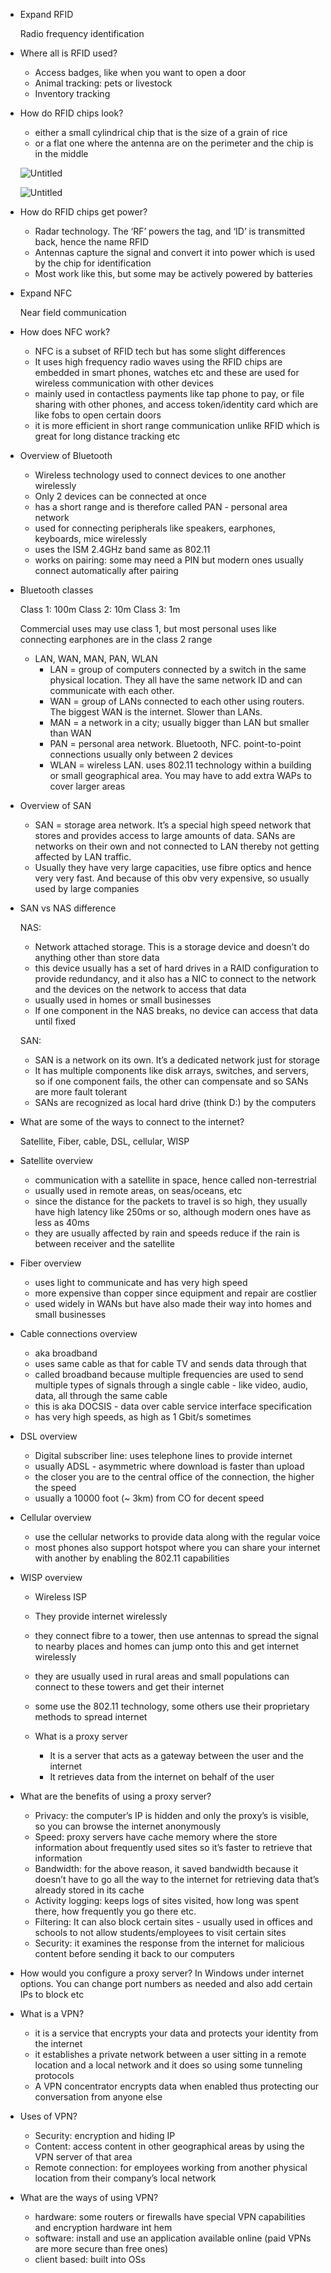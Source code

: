 - Expand RFID
    
    Radio frequency identification
    
- Where all is RFID used?
    - Access badges, like when you want to open a door
    - Animal tracking: pets or livestock
    - Inventory tracking
- How do RFID chips look?
    - either a small cylindrical chip that is the size of a grain of rice
    - or a flat one where the antenna are on the perimeter and the chip is in the middle
    
    ![Untitled](https://prod-files-secure.s3.us-west-2.amazonaws.com/b53f5d3f-344b-4840-94bc-8498f3af413e/d50d8350-c7df-492d-8fe3-065cdcb7e35f/Untitled.png)
    
    ![Untitled](https://prod-files-secure.s3.us-west-2.amazonaws.com/b53f5d3f-344b-4840-94bc-8498f3af413e/b7f720bc-772f-44d2-99ed-91c104b9de33/Untitled.png)
    
- How do RFID chips get power?
    - Radar technology. The ‘RF’ powers the tag, and ‘ID’ is transmitted back, hence the name RFID
    - Antennas capture the signal and convert it into power which is used by the chip for identification
    - Most work like this, but some may be actively powered by batteries
- Expand NFC
    
    Near field communication
    
- How does NFC work?
    - NFC is a subset of RFID tech but has some slight differences
    - It uses high frequency radio waves using the RFID chips are embedded in smart phones, watches etc and these are used for wireless communication with other devices
    - mainly used in contactless payments like tap phone to pay, or file sharing with other phones, and access token/identity card which are like fobs to open certain doors
    - it is more efficient in short range communication unlike RFID which is great for long distance tracking etc
- Overview of Bluetooth
    - Wireless technology used to connect devices to one another wirelessly
    - Only 2 devices can be connected at once
    - has a short range and is therefore called PAN - personal area network
    - used for connecting peripherals like speakers, earphones, keyboards, mice wirelessly
    - uses the ISM 2.4GHz band same as 802.11
    - works on pairing: some may need a PIN but modern ones usually connect automatically after pairing
- Bluetooth classes
    
    Class 1: 100m
    Class 2: 10m
    Class 3: 1m
    
    Commercial uses may use class 1, but most personal uses like connecting earphones are in the class 2 range

  - LAN, WAN, MAN, PAN, WLAN
    - LAN = group of computers connected by a switch in the same physical location. They all have the same network ID and can communicate with each other.
    - WAN = group of LANs connected to each other using routers. The biggest WAN is the internet. Slower than LANs.
    - MAN = a network in a city; usually bigger than LAN but smaller than WAN
    - PAN = personal area network. Bluetooth, NFC. point-to-point connections usually only between 2 devices
    - WLAN = wireless LAN. uses 802.11 technology within a building or small geographical area. You may have to add extra WAPs to cover larger areas
- Overview of SAN
    - SAN = storage area network. It’s a special high speed network that stores and provides access to large amounts of data. SANs are networks on their own and not connected to LAN thereby not getting affected by LAN traffic.
    - Usually they have very large capacities, use fibre optics and hence very very fast. And because of this obv very expensive, so usually used by large companies
- SAN vs NAS difference
    
    NAS:
    
    - Network attached storage. This is a storage device and doesn’t do anything other than store data
    - this device usually has a set of hard drives in a RAID configuration to provide redundancy, and it also has a NIC to connect to the network and the devices on the network to access that data
    - usually used in homes or small businesses
    - If one component in the NAS breaks, no device can access that data until fixed
    
    SAN:
    
    - SAN is a network on its own. It’s a dedicated network just for storage
    - It has multiple components like disk arrays, switches, and servers, so if one component fails, the other can compensate and so SANs are more fault tolerant
    - SANs are recognized as local hard drive (think D:) by the computers
    
- What are some of the ways to connect to the internet?
    
    Satellite, Fiber, cable, DSL, cellular, WISP
    
- Satellite overview
    - communication with a satellite in space, hence called non-terrestrial
    - usually used in remote areas, on seas/oceans, etc
    - since the distance for the packets to travel is so high, they usually have high latency like 250ms or so, although modern ones have as less as 40ms
    - they are usually affected by rain and speeds reduce if the rain is between receiver and the satellite
- Fiber overview
    - uses light to communicate and has very high speed
    - more expensive than copper since equipment and repair are costlier
    - used widely in WANs but have also made their way into homes and small businesses
- Cable connections overview
    - aka broadband
    - uses same cable as that for cable TV and sends data through that
    - called broadband because multiple frequencies are used to send multiple types of signals through a single cable - like video, audio, data, all through the same cable
    - this is aka DOCSIS - data over cable service interface specification
    - has very high speeds, as high as 1 Gbit/s sometimes
- DSL overview
    - Digital subscriber line: uses telephone lines to provide internet
    - usually ADSL - asymmetric where download is faster than upload
    - the closer you are to the central office of the connection, the higher the speed
    - usually a 10000 foot (~ 3km) from CO for decent speed
- Cellular overview
    - use the cellular networks to provide data along with the regular voice
    - most phones also support hotspot where you can share your internet with another by enabling the 802.11 capabilities
- WISP overview
    - Wireless ISP
    - They provide internet wirelessly
    - they connect fibre to a tower, then use antennas to spread the signal to nearby places and homes can jump onto this and get internet wirelessly
    - they are usually used in rural areas and small populations can connect to these towers and get their internet
    - some use the 802.11 technology, some others use their proprietary methods to spread internet
 
  - What is a proxy server
    - It is a server that acts as a gateway between the user and the internet
    - It retrieves data from the internet on behalf of the user
- What are the benefits of using a proxy server?
    - Privacy: the computer’s IP is hidden and only the proxy’s is visible, so you can browse the internet anonymously
    - Speed: proxy servers have cache memory where the store information about frequently used sites so it’s faster to retrieve that information
    - Bandwidth: for the above reason, it saved bandwidth because it doesn’t have to go all the way to the internet for retrieving data that’s already stored in its cache
    - Activity logging: keeps logs of sites visited, how long was spent there, how frequently you go there etc.
    - Filtering: It can also block certain sites - usually used in offices and schools to not allow students/employees to visit certain sites
    - Security: it examines the response from the internet for malicious content before sending it back to our computers
      
- How would you configure a proxy server?
    In Windows under internet options. You can change port numbers as needed and also add certain IPs to block etc
    
- What is a VPN?
    - it is a service that encrypts your data and protects your identity from the internet
    - it establishes a private network between a user sitting in a remote location and a local network and it does so using some tunneling protocols
    - A VPN concentrator encrypts data when enabled thus protecting our conversation from anyone else
- Uses of VPN?
    - Security: encryption and hiding IP
    - Content: access content in other geographical areas by using the VPN server of that area
    - Remote connection: for employees working from another physical location from their company’s local network
- What are the ways of using VPN?
    - hardware: some routers or firewalls have special VPN capabilities and encryption hardware int hem
    - software: install and use an application available online (paid VPNs are more secure than free ones)
    - client based: built into OSs
